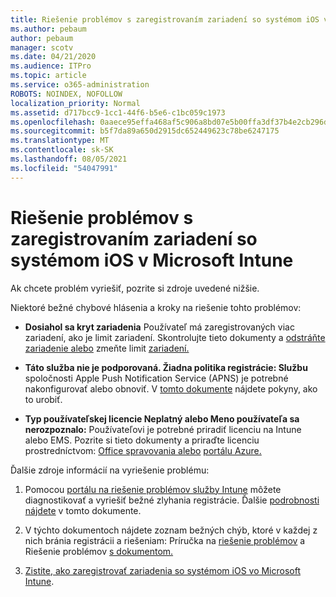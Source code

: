 ```yaml
---
title: Riešenie problémov s zaregistrovaním zariadení so systémom iOS v Microsoft Intune
ms.author: pebaum
author: pebaum
manager: scotv
ms.date: 04/21/2020
ms.audience: ITPro
ms.topic: article
ms.service: o365-administration
ROBOTS: NOINDEX, NOFOLLOW
localization_priority: Normal
ms.assetid: d717bcc9-1cc1-44f6-b5e6-c1bc059c1973
ms.openlocfilehash: 0aaece95effa468af5c906a8bd07e5b00ffa3df37b4e2cb296d64108efec94e9
ms.sourcegitcommit: b5f7da89a650d2915dc652449623c78be6247175
ms.translationtype: MT
ms.contentlocale: sk-SK
ms.lasthandoff: 08/05/2021
ms.locfileid: "54047991"
---
```

# <a name="troubleshoot-issues-with-enrolling-ios-devices-in-microsoft-intune"></a>Riešenie problémov s zaregistrovaním zariadení so systémom iOS v Microsoft Intune

Ak chcete problém vyriešiť, pozrite si zdroje uvedené nižšie. 
  
Niektoré bežné chybové hlásenia a kroky na riešenie tohto problémov:
  
- **Dosiahol sa kryt zariadenia** Používateľ má zaregistrovaných viac zariadení, ako je limit zariadení. Skontrolujte tieto dokumenty a [odstráňte zariadenie alebo](https://docs.microsoft.com/intune/devices-wipe) zmeňte limit [zariadení.](https://docs.microsoft.com/intune/enrollment-restrictions-set#set-device-limit-restrictions)
    
- **Táto služba nie je podporovaná. Žiadna politika registrácie: Službu** spoločnosti Apple Push Notification Service (APNS) je potrebné nakonfigurovať alebo obnoviť. V [tomto dokumente](https://docs.microsoft.com/intune/apple-mdm-push-certificate-get) nájdete pokyny, ako to urobiť. 
    
- **Typ používateľskej licencie Neplatný alebo Meno používateľa sa nerozpoznalo:** Používateľovi je potrebné priradiť licenciu na Intune alebo EMS. Pozrite si tieto dokumenty a priraďte licenciu prostredníctvom: [Office spravovania alebo](https://docs.microsoft.com/intune/licenses-assign) [portálu Azure.](https://docs.microsoft.com/azure/active-directory/license-users-groups)
    
Ďalšie zdroje informácií na vyriešenie problému:
  
1. Pomocou [portálu na riešenie problémov služby Intune](https://devicemanagement.microsoft.com/#blade/Microsoft_Intune_DeviceSettings/TroubleshootBlade) môžete diagnostikovať a vyriešiť bežné zlyhania registrácie. Ďalšie [podrobnosti nájdete](https://docs.microsoft.com/intune/help-desk-operators) v tomto dokumente. 
    
2. V týchto dokumentoch nájdete zoznam bežných chýb, ktoré v každej z nich bránia registrácii a riešeniam: Príručka na [riešenie problémov](https://support.microsoft.com/help/4039809/troubleshooting-ios-device-enrollment-in-intune) a Riešenie problémov [s dokumentom.](https://docs.microsoft.com/troubleshoot/mem/intune/troubleshoot-device-enrollment-in-intune)
    
3. [Zistite, ako zaregistrovať zariadenia so systémom iOS vo Microsoft Intune](https://docs.microsoft.com/intune/ios-enroll).
    

